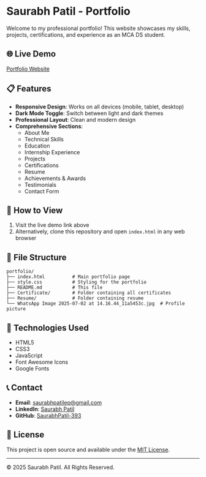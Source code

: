 # Saurabh Patil - Portfolio

Welcome to my professional portfolio! This website showcases my skills, projects, certifications, and experience as an MCA DS student.

## 🌐 Live Demo
[Portfolio Website](https://saurabhpatil-393.github.io/portfolio/)

## 📋 Features

- **Responsive Design**: Works on all devices (mobile, tablet, desktop)
- **Dark Mode Toggle**: Switch between light and dark themes
- **Professional Layout**: Clean and modern design
- **Comprehensive Sections**:
  - About Me
  - Technical Skills
  - Education
  - Internship Experience
  - Projects
  - Certifications
  - Resume
  - Achievements & Awards
  - Testimonials
  - Contact Form

## 🚀 How to View

1. Visit the live demo link above
2. Alternatively, clone this repository and open `index.html` in any web browser

## 📁 File Structure

```
portfolio/
├── index.html          # Main portfolio page
├── style.css           # Styling for the portfolio
├── README.md           # This file
├── Certificate/        # Folder containing all certificates
├── Resume/             # Folder containing resume
└── WhatsApp Image 2025-07-02 at 14.16.44_11a5453c.jpg  # Profile picture
```

## 🔧 Technologies Used

- HTML5
- CSS3
- JavaScript
- Font Awesome Icons
- Google Fonts

## 📞 Contact

- **Email**: saurabhpatilep@gmail.com
- **LinkedIn**: [Saurabh Patil](https://www.linkedin.com/in/saurabh-patil-3aa23b286/)
- **GitHub**: [SaurabhPatil-393](https://github.com/SaurabhPatil-393)

## 📄 License

This project is open source and available under the [MIT License](LICENSE).

---
© 2025 Saurabh Patil. All Rights Reserved.